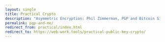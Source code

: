 ```yaml
---
layout: single
title: Practical Crypto
description: "Asymmetric Encryption: Phil Zimmerman, PGP and Bitcoin Signatures, BitcoinTalk Escrow, DeepDotWeb, SSL, Various Apps and Resourses."
permalink: pgp-and-me/
redirect_from: practical/index.html
redirect_to: https://web-work.tools/practical-public-key-crypto/
---
```


